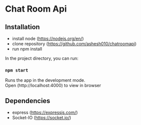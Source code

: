 # Chat Room Api

## Installation
* install node
(https://nodejs.org/en/)
* clone repository
(https://github.com/ashesh010/chatroomapi)
* run npm install

In the project directory, you can run:

### `npm start`
Runs the app in the development mode.<br />
Open (http://localhost:4000) to view in browser

## Dependencies
* express (https://expressjs.com/)
* Socket-IO (https://socket.io/)